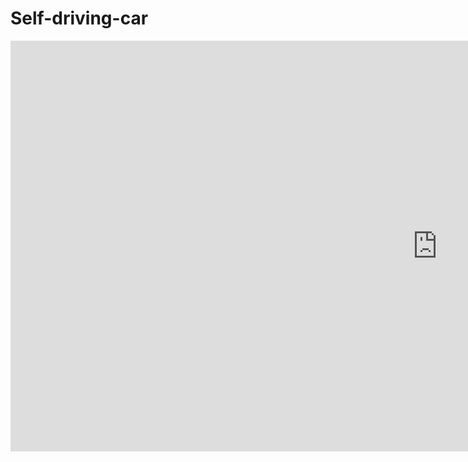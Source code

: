 # Self-driving-car

<iframe width="1366" height="657" src="https://www.youtube.com/embed/r71xFCSzzuc" frameborder="0" allow="accelerometer; autoplay; clipboard-write; encrypted-media; gyroscope; picture-in-picture" allowfullscreen></iframe>

